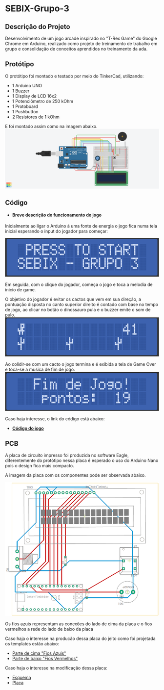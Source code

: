 # SEBIX-Grupo-3
## Descrição do Projeto
Desenvolvimento de um jogo arcade inspirado no "T-Rex Game" do Google Chrome em Arduino, realizado como projeto de treinamento de trabalho em grupo e consolidação de conceitos aprendidos no treinamento da ada. 
## Protótipo
O protótipo foi montado e testado por meio do TinkerCad, utilizando:
- 1 Arduino UNO
- 1 Buzzer 
- 1 Display de LCD 16x2
- 1 Potenciômetro de 250 kOhm
- 1 Protoboard 
- 1 Pushbutton
- 2 Resistores de 1 kOhm 

E foi montado assim como na imagem abaixo.
![Prototipo montado no TinkerCad](/Imagens/montagem-tinkercad.png)

## Código
- #### Breve descrição do funcionamento do jogo
Inicialmente ao ligar o Arduino à uma fonte de energia o jogo fica numa tela inicial esperando o input do jogador para começar:

![Tela inicial do jogo](/Imagens/tela-start.png)

Em seguida, com o clique do jogador, começa o jogo e toca a melodia de inicio de game. 

O objetivo do jogador é evitar os cactos que vem em sua direção, a pontuação disposta no canto superior direito é contado com base no tempo de jogo, ao clicar no botão o dinossauro pula e o buzzer emite o som de pulo.
![Tela durante o jogo](/Imagens/tela-ingame.png)

Ao colidir-se com um cacto o jogo termina e é exibida a tela de Game Over e toca-se a musica de fim de jogo.
![Tela de fim de jogo](/Imagens/tela-gameover.png)

Caso haja interesse, o link do código está abaixo:
- **[Código do jogo](/codigo-sebix-grupo3.ino.ino)**

## PCB
A placa de circuito impresso foi produzida no software Eagle, diferentemente do protótipo nessa placa é esperado o uso do Arduino Nano pois o design fica mais compacto.

A imagem da placa com os componentes pode ser observada abaixo.

![PCB produzida no Eagle](/Imagens/PCB.png)

Os fios azuis representam as conexões do lado de cima da placa e o fios vermelhos a rede do lado de baixo da placa

Caso haja o interesse na producão dessa placa do jeito como foi projetada os templates estão abaixo:
 
- [Parte de cima "Fios Azuis"](/PCB/Schematics_Sebix_top.pdf)
- [Parte de baixo "Fios Vermelhos"](/PCB/Schematics_Sebix_bottom.pdf)

Caso haja o interesse na modificação dessa placa: 

- [Esquema](/PCB/Schematics_Sebix.sch)
- [Placa](/PCB/Schematics_Sebix.brd)

